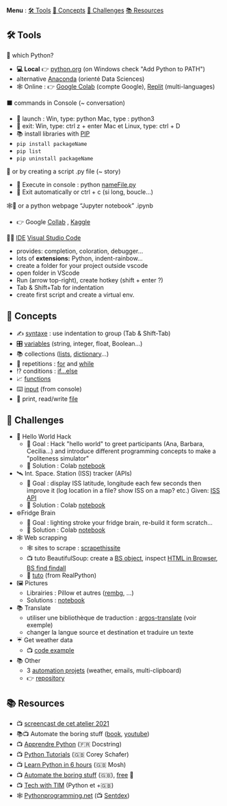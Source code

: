 
**Menu** : [🛠️ Tools](#tools) [🧱 Concepts](#🧱-concepts) [🎯 Challenges](#challenges) [📚 Resources](#resources)

## 🛠️ Tools

 🐍 which Python? 
-  **💻 Local** 👉 [python.org](http://python.org/) (on Windows check "Add Python to PATH")
- alternative [Anaconda](https://www.anaconda.com/) (orienté Data Sciences)
- 🕸️ Online : 👉 [Google Colab](https://colab.research.google.com/) (compte Google), [Replit](https://replit.com/) (multi-languages)

⬛ commands in Console (~ conversation)
- 🚀 launch : Win, type: python Mac, type : python3
- 🚪 exit: Win, type: ctrl z + enter Mac et Linux, type: ctrl + D
- 📚 install libraries with [PIP](https://pypi.org/)
- `pip install packageName`
- `pip list`
- `pip uninstall packageName`

📃 or by creating a script .py file (~ story)
- 🚀 Execute in console : python [nameFile.py](http://namefile.py/)
- 🚪 Exit automatically or ctrl + c (si long, boucle…)

🕸️🐍 or a python webpage “Jupyter notebook” .ipynb
- 👉 Google [Collab](https://colab.research.google.com/) , [Kaggle](https://www.kaggle.com/) 

👩‍💻 [IDE](https://en.wikipedia.org/wiki/Integrated_development_environment) [Visual Studio Code](https://code.visualstudio.com/)
- provides: completion, coloration, debugger...
- lots of **extensions:** Python, indent-rainbow…
- create a folder for your project outside vscode
- open folder in VScode
- Run (arrow top-right), create hotkey (shift + enter ?)
- Tab & Shift+Tab for indentation
- create first script and create a virtual env. 

## 🧱 Concepts
- ✍️ [syntaxe](https://www.w3schools.com/python/python_syntax.asp) : use indentation to group (Tab & Shift-Tab)
- 🎛️ [variables](https://www.w3schools.com/python/python_variables.asp) (string, integer, float, Boolean...)
- 📚 collections ([lists](https://www.w3schools.com/python/python_lists.asp), [dictionary](https://www.w3schools.com/python/python_dictionaries.asp)...)
- 🔁 repetitions : [for](https://www.w3schools.com/python/python_for_loops.asp) and [while](https://www.w3schools.com/python/python_while_loops.asp)
- ⁉️ conditions : [if...else](https://www.w3schools.com/python/python_conditions.asp)
- 📈 [functions](https://www.w3schools.com/python/python_functions.asp)
- ⌨️ [input](https://www.w3schools.com/python/python_user_input.asp) (from console)
- 📃 print, read/write [file](https://www.w3schools.com/python/python_file_handling.asp)

## 🎯 Challenges

- 👋 Hello World Hack
    - 🤔 Goal : Hack "hello world" to greet participants (Ana, Barbara, Cecilia...) and introduce different programming concepts to make a "politeness simulator"
    - 🎯 Solution : Colab [notebook](https://colab.research.google.com/drive/1RgvNaEXa7Aqnn8uc1fdYxymGnCfD9Bom?usp=sharing)
- 🛰️ Int. Space. Station (ISS) tracker (APIs)
    - 🤔 Goal : display ISS latitude, longitude each few seconds then improve it (log location in a file? show ISS on a map? etc.) Given: [ISS API](http://api.open-notify.org/iss-now.json)
    - 🎯 Solution : Colab [notebook](https://colab.research.google.com/drive/1kUYqaImUm1Owv8wOnKGXVZVJKjW5ATUZ?usp=sharing)
- ❄️Fridge Brain
    - 🤔 Goal : lighting stroke your fridge brain, re-build it form scratch...
    - 🎯 Solution : Colab [notebook](https://colab.research.google.com/drive/1DGH6c2HS-NUqbnkNL5sEO2AJf8qENsB7?usp=sharing)
- 🕸️ Web scrapping
    - 🕸️ sites to scrape : [scrapethissite](https://www.scrapethissite.com/pages/)
    - 📺 tuto BeautifulSoup: create a [BS object](https://www.youtube.com/watch?v=bargNl2WeN4), inspect [HTML in Browser](https://www.youtube.com/watch?v=q-kbzWjyPak), [BS find findall](https://youtu.be/xjA1HjvmoMY)
    - 📕 [tuto](https://realpython.com/beautiful-soup-web-scraper-python/) (from RealPython)
- 🖼️ Pictures
    - Librairies : Pillow et autres ([rembg](https://github.com/danielgatis/rembg), …)
    - Solutions : [notebook](https://github.com/FrancoisSchnell/PythonWorkshop/blob/master/ManipulatePictures/manipluatePictures.ipynb)
- 📚 Translate
    - utiliser une bibliothèque de traduction : [argos-translate](https://github.com/argosopentech/argos-translate) (voir exemple)
    - changer la langue source et destination et traduire un texte
- ☔ Get weather data
    - 📺 [code example](https://youtu.be/CJjSOzb0IYs?si=9BFGd1cbCana9419&t=102)
- 📚 Other
    - 3 [automation projets](https://www.youtube.com/watch?v=Oz3W-LKfafE) (weather, emails, multi-clipboard)
    - 👉 [repository](https://github.com/FrancoisSchnell/PythonWorkshop)

## 📚 Resources
- 📺 [screencast de cet atelier 2021](https://youtu.be/B8GR3zkeuDc?si=BNI936_NmqroqKvS)
- 📚📺  Automate the boring stuff ([book](https://automatetheboringstuff.com/), [youtube](https://www.youtube.com/watch?v=1F_OgqRuSdI&list=PL0-84-yl1fUnRuXGFe_F7qSH1LEnn9LkW))
- 📺 [Apprendre Python](https://youtu.be/LamjAFnybo0) (🇫🇷 Docstring)
- 📺 [Python Tutorials](https://www.youtube.com/watch?v=YYXdXT2l-Gg&list=PL-osiE80TeTskrapNbzXhwoFUiLCjGgY7) (🇬🇧 Corey Schafer)
- 📺 [Learn Python in 6 hours](https://www.youtube.com/watch?v=_uQrJ0TkZlc) (🇬🇧 Mosh)
- 📺 [Automate the boring stuff](https://www.youtube.com/@sentdex) (🇬🇧), [free](https://automatetheboringstuff.com/#toc) 📗
- 📺 [Tech with TIM](https://www.youtube.com/@TechWithTim/videos) (Python et +🇬🇧)
- 🕸️ [Pythonprogramming.net](https://pythonprogramming.net/) (📺 [Sentdex](https://www.youtube.com/@sentdex))